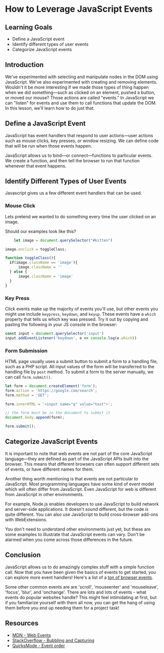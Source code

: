 # How to Leverage JavaScript Events

## Learning Goals

* Define a JavaScript event
* Identify different types of user events
* Categorize JavaScript events

## Introduction

We've experimented with selecting and manipulate nodes in the DOM using
JavaScript. We've also experimented with creating and removing elements.
Wouldn't it be more interesting if we made those types of thing happen
when we did something—such as clicked on an element, pushed a button,
or moved our mouse? Those actions are called "events." In JavaScript we
can "listen" for events and use them to call functions that update the
DOM. In this lesson, we'll learn how to do just that.

## Define a JavaScript Event

JavaScript has event handlers that respond to user actions—user actions
such as mouse clicks, key presses, or window resizing. We can define code
that will be run when those events happen.

JavaScript allows us to bind—or connect—functions to particular events. We
create a function, and then tell the browser to run that function whenever that
event happens.

## Identify Different Types of User Events

Javascript gives us a few different event handlers that can be used.

### Mouse Click

Lets pretend we wanted to do something every time the user clicked on an image.

Should our examples look like this?

```js
    let image = document.querySelector("#kitten")

image.onclick = toggleClass;

function toggleClass(){
  if(image.className == 'image'){
      image.className = ''
  } else {
      image.className = 'image'
  }
}
```

### Key Press

Click events make up the majority of events you'll use, but other events you
might use include `keypress`, `keydown`, and `keyup`. These events have a
`which` property that tells us which key was pressed. Try it out by copying and
pasting the following in your JS console in the browser:

```js
const input = document.querySelector('input')
input.addEventListener('keydown', e => console.log(e.which))
```

### Form Submission

HTML page usually uses a submit button to submit a form to a handling file, such
as a PHP script. All input values of the form will be transferred to the
handling file by `post` method. To submit a form to the server manually, we can
call `form.submit()`.

```js
let form = document.createElement('form');
form.action = 'https://google.com/search';
form.method = 'GET';

form.innerHTML = '<input name="q" value="test">';

// the form must be in the document to submit it
document.body.append(form);

form.submit();
```

## Categorize JavaScript Events

It is important to note that web events are not part of the core JavaScript
language—they are defined as part of the JavaScript APIs built into the browser.
This means that different browsers can often support different sets of events, or
have different names for them.

Another thing worth mentioning is that events are not particular to JavaScript.
Most programming languages have some kind of event model which will often differ
from JavaScript. Even JavaScript for web is different from JavaScript in other
environments.

For example, Node.js enables developers to use JavaScript to build network and
server-side applications. It doesn't sound different, but the code _is_ quite
different. You can also use JavaScript to build cross-browser add-ons with
WebExtensions.

You don't need to understand other environments just yet, but these are some
examples to illustrate that JavaScript events can vary. Don't be alarmed when
you come across those differences in the future.

## Conclusion

JavaScript allows us to do amazingly complex stuff with a simple function call.
Now that you have been given the basics of events to get started, you can explore
more event handlers! Here's a list of a 
[ton of browser events](http://help.dottoro.com/larrqqck.php).

Some other common events are are 'scroll', 'mouseenter' and 'mouseleave',
'focus', 'blur',  and 'onchange'. There are lots and lots of events - what
events do popular websites handle? This might feel intimidating at first, but if
you familiarize yourself with them all now, you can get the hang of using them
before you end up needing them for a project task!

## Resources

- [MDN - Web Events][MDN]
- [StackOverflow - Bubbling and Capturing][SO]
- [QuirksMode - Event order][QM]

[instructions]: http://help.learn.co/workflow-tips/github/how-to-manually-open-a-lab
[help-center]: http://help.learn.co/the-learn-ide/common-ide-questions/viewing-html-pages-in-the-learn-ide
[MDN]: https://developer.mozilla.org/en-US/docs/Web/Events
[SO]: http://stackoverflow.com/questions/4616694/what-is-event-bubbling-and-capturing
[QM]: http://www.quirksmode.org/js/events_order.html
